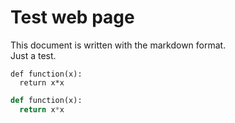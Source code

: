 # Test web page

This document is written with the markdown format.<br>
Just a test.

```
def function(x):
  return x*x
```

```python
def function(x):
  return x*x
```
